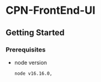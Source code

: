 # CPN-FrontEnd-UI
<!-- GETTING STARTED -->
## Getting Started

### Prerequisites

* node version
  ```sh
  node v16.16.0,
  ```